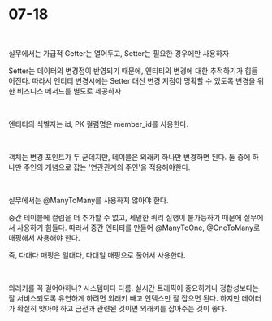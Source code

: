 # 07-18

<br>

실무에서는 가급적 Getter는 열어두고, Setter는 필요한 경우에만 사용하자

Setter는 데이터의 변경점이 반영되기 때문에, 엔티티의 변경에 대한 추적하기가 힘들어진다. 따라서 엔티티 변경시에는 Setter 대신 변경 지점이 명확할 수 있도록 변경을 위한 비즈니스 메서드를 별도로 제공하자

<br>

엔티티의 식별자는 id, PK 컬럼명은 member_id를 사용한다.

<br>

객체는 변경 포인트가 두 군데지만, 테이블은 외래키 하나만 변경하면 된다. 둘 중에 하나만 주인의 개념으로 잡는 '연관관계의 주인'을 적용해야한다.

<br>

실무에서는 @ManyToMany를 사용하지 않아야 한다. 

중간 테이블에 컬럼을 더 추가할 수 없고, 세밀한 쿼리 실행이 불가능하기 때문에 실무에서 사용하기 힘들다. 따라서 중간 엔티티를 만들어 @ManyToOne, @OneToMany로 매핑해서 사용해야 한다.

즉, 다대다 매핑은 일대다, 다대일 매핑으로 풀어서 사용한다.

<br>

외래키를 꼭 걸어야하나? 시스템마다 다름. 실시간 트래픽이 중요하거나 정합성보다는 잘 서비스되도록 유연하게 하려면 외래키 빼고 인덱스만 잘 잡으면 된다. 하지만 데이터가 확실히 맞아야 하고 금전과 관련된 것이면 외래키를 잡아주는 것이 좋다.

<br>

